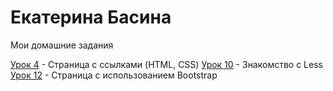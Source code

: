 # Екатерина Басина
Мои домашние задания

[Урок 4](https://kateryna-basina.github.io/lesson_4/ "Книга") - Страница с ссылками (HTML, CSS)
[Урок 10](https://kateryna-basina.github.io/lesson_10/ "Less") - Знакомство с Less
[Урок 12](https://kateryna-basina.github.io/lesson_12/ "Сайт на Bootstrap") - Страница с использованием Bootstrap
